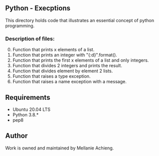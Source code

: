 ## Python - Execptions
This directory holds code that illustrates an essential concept of python programming.

### Description of files:
0. Function that prints x elements of a list.
1. Function that prints an integer with "{:d}".format().
2. Function that prints the first x elements of a list and only integers.
3. Function that divides 2 integers and prints the result.
4. Function that divides element by element 2 lists.
5. Function that raises a type exception.
6. Function that raises a name exception with a message.


## Requirements
* Ubuntu 20.04 LTS
* Python 3.8.*
* pep8 


## Author
Work is owned and maintained by Mellanie Achieng.   
